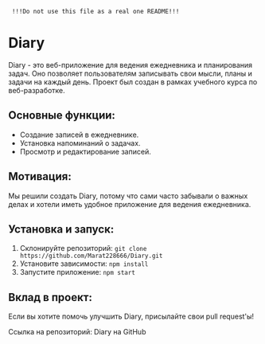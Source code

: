      !!!Do not use this file as a real one README!!!
# Diary

Diary - это веб-приложение для ведения ежедневника и планирования задач. Оно позволяет пользователям записывать свои мысли, планы и задачи на каждый день. Проект был создан в рамках учебного курса по веб-разработке.

## Основные функции:
- Создание записей в ежедневнике.
- Установка напоминаний о задачах.
- Просмотр и редактирование записей.

## Мотивация:
Мы решили создать Diary, потому что сами часто забывали о важных делах и хотели иметь удобное приложение для ведения ежедневника.

## Установка и запуск:
1. Склонируйте репозиторий: `git clone https://github.com/Marat228666/Diary.git`
2. Установите зависимости: `npm install`
3. Запустите приложение: `npm start`

## Вклад в проект:
Если вы хотите помочь улучшить Diary, присылайте свои pull request'ы!

Ссылка на репозиторий: Diary на GitHub
